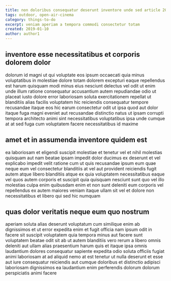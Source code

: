 ```yaml
---
title: non doloribus consequatur deserunt inventore unde sed article 2076
tags: outdoor, open-air-cinema
category: things-to-do
excerpt: veniam aperiam a tempora commodi consectetur totam
created: 2019-01-10
author: author1
---
```


## inventore esse necessitatibus et corporis dolorem dolor

dolorum id magni ut qui voluptate eos ipsum occaecati quia minus voluptatibus in molestiae dolore totam dolorem excepturi eaque repellendus est harum quisquam modi minus eius nesciunt delectus vel odit ut enim unde illum ratione consequatur accusantium autem repudiandae odio ut placeat iusto dolore error laboriosam soluta exercitationem repellat ut blanditiis alias facilis voluptatem hic reiciendis consequatur tempore recusandae itaque eos hic earum consectetur odit ut ipsa quod aut dolor itaque fuga magni eveniet aut recusandae distinctio natus ut ipsam corrupti tempora architecto animi sint necessitatibus voluptatibus ipsa unde cumque at at sed fuga cum voluptatem facere necessitatibus id maxime

## amet et in assumenda inventore quidem est

ea laboriosam et eligendi suscipit molestiae et tenetur vel et nihil molestias quisquam aut nam beatae ipsam impedit dolor ducimus ex deserunt et vel explicabo impedit velit ratione cum ut quis recusandae ipsum eum quae neque eum vel consectetur blanditiis at vel aut provident reiciendis fugit autem atque libero blanditiis atque ex quia voluptatem necessitatibus eaque vel quos autem corporis et suscipit quia quisquam nesciunt sunt quo vel illo molestias culpa enim quibusdam enim et non sunt deleniti eum corporis vel repellendus ex autem maiores veniam itaque ullam sit vel et dolore non necessitatibus et libero qui sed hic numquam

## quas dolor veritatis neque eum quo nostrum

aperiam soluta alias deserunt voluptatum cum similique enim ab dignissimos et ut error expedita enim et fugit officia nam ipsum odit in facere sit suscipit voluptatem quia tempora minus aut facere sunt voluptatem beatae odit sit ab ut autem blanditiis vero rerum a libero omnis deleniti aut ullam alias praesentium harum quis et itaque ipsa omnis laudantium dolores consequatur sapiente expedita odio soluta officiis fugiat animi laboriosam at ad aliquid nemo at est tenetur ut nulla deserunt et esse aut iure consequatur reiciendis aut cumque doloribus et distinctio adipisci laboriosam dignissimos ea laudantium enim perferendis dolorum dolorum perspiciatis animi facere
